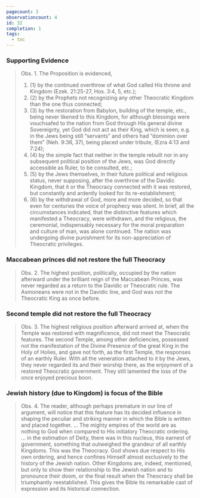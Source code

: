 ```yaml
---
pagecount: 3
observationcount: 4
id: 32
completion: 1
tags:
  - toc
---
```

### Supporting Evidence
>Obs. 1. The Proposition is evidenced, 
>1. (1) by the continued overthrow of what God called His throne and Kingdom (Ezek. 21:25-27, Hos. 3:4, 5, etc.); 
>2. (2) by the Prophets not recognizing any other Theocratic Kingdom than the one thus connected; 
>3. (3) by the restoration from Babylon, building of the temple, etc., being never likened to this Kingdom, for although blessings were vouchsafed to the nation from God through His general divine Sovereignty, yet God did not act as their King, which is seen, e.g. in the Jews being still “servants” and others had “dominion over them” (Neh. 9:36, 37), being placed under tribute, (Ezra 4:13 and 7:24); 
>4. (4) by the simple fact that neither in the temple rebuilt nor in any subsequent political position of the Jews, was God directly accessible as Ruler, to be consulted, etc.; 
>5. (5) by the Jews themselves, in their future political and religious status, never supposing, after the overthrow of the Davidic Kingdom, that it or the Theocracy connected with it was restored, but constantly and ardently looked for its re-establishment; 
>6. (6) by the withdrawal of God, more and more decided, so that even for centuries the voice of prophecy was silent. 
>In brief, all the circumstances indicated, that the distinctive features which manifested a Theocracy, were withdrawn, and the religious, the ceremonial, indispensably necessary for the moral preparation and culture of man, was alone continued. The nation was undergoing divine punishment for its non-appreciation of Theocratic privileges.
### Maccabean princes did not restore the full Theocracy
>Obs. 2. The highest position, politically, occupied by the nation afterward under the brilliant reign of the Maccabean Princes, was never regarded as a return to the Davidic or Theocratic rule. The Asmoneans were not in the Davidic line, and God was not the Theocratic King as once before.
### Second temple did not restore the full Theocracy
>Obs. 3. The highest religious position afterward arrived at, when the Temple was restored with magnificence, did not meet the Theocratic features. The second Temple, among other deficiencies, possessed not the manifestation of the Divine Presence of the great King in the Holy of Holies, and gave not forth, as the first Temple, the responses of an earthly Ruler. With all the veneration attached to it by the Jews, they never regarded its and their worship there, as the enjoyment of a restored Theocratic government. They still lamented the loss of the once enjoyed precious boon.
### Jewish history (due to Kingdom) is focus of the Bible
>Obs. 4. The reader, although perhaps premature in our line of argument, will notice that this feature has its decided influence in shaping the peculiar and striking manner in which the Bible is written and placed together.
>...
>The mighty empires of the world are as nothing to God when compared to His initiatory Theocratic ordering.
>...
>in the estimation of Deity, there was in this nucleus, this earnest of government, something that outweighed the grandeur of all earthly Kingdoms. This was the Theocracy. God shows due respect to His own ordering, and hence confines Himself almost exclusively to the history of the Jewish nation. Other Kingdoms are, indeed, mentioned, but only to show their relationship to the Jewish nation and to pronounce their doom, or the final result when the Theocracy shall be triumphantly reestablished. This gives the Bible its remarkable cast of expression and its historical connection.